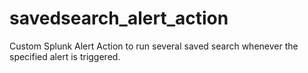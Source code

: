# savedsearch_alert_action
Custom Splunk Alert Action to run several saved search whenever the specified alert is triggered.
